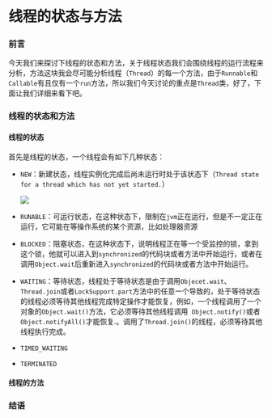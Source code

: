 # 线程的状态与方法

### 前言

今天我们来探讨下线程的状态和方法，关于线程状态我们会围绕线程的运行流程来分析，方法这块我会尽可能分析线程（`Thread`）的每一个方法，由于`Runnable`和`Callable`有且仅有一个`run`方法，所以我们今天讨论的重点是`Thread`类，好了，下面让我们详细来看下吧。

### 线程的状态和方法

#### 线程的状态

首先是线程的状态，一个线程会有如下几种状态：

- `NEW`：新建状态，线程实例化完成后尚未运行时处于该状态下（`Thread state for a thread which has not yet started.`）

  ![](https://gitee.com/sysker/picBed/raw/master/blog/20211110084839.png)

- `RUNABLE`：可运行状态，在这种状态下，限制在`jvm`正在运行，但是不一定正在运行，它可能在等操作系统的某个资源，比如处理器资源

- `BLOCKED`：阻塞状态，在这种状态下，说明线程正在等一个受监控的锁，拿到这个锁，他就可以进入到`synchronized`的代码块或者方法中开始运行，或者在调用`Object.wait`后重新进入`synchronized`的代码块或者方法中开始运行。

- `WAITING`：等待状态，线程处于等待状态是由于调用`Objecet.wait`、`Thread.join`或者`LockSupport.part`方法中的任意一个导致的，处于等待状态的线程必须等待其他线程完成特定操作才能恢复，例如，一个线程调用了一个对象的`Object.wait()`方法，它必须等待其他线程调用` Object.notify()`或者`Object.notifyAll()`才能恢复.。调用了`Thread.join()`的线程，必须等待其他线程执行完成。

- `TIMED_WAITING`

- `TERMINATED`



#### 线程的方法



### 结语

